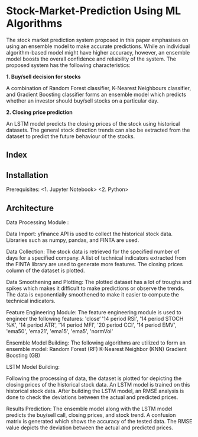 # Stock-Market-Prediction Using ML Algorithms

The stock market prediction system proposed in this paper emphasises on using an ensemble model to make accurate predictions. While an individual algorithm-based model might have higher accuracy, however, an ensemble model boosts the overall confidence and reliability of the system. The proposed system has the following characteristics:

**1. Buy/sell decision for stocks** 
   
   A combination of Random Forest classifier, K-Nearest Neighbours classifier, and Gradient Boosting classifier forms an ensemble model which predicts whether an investor should buy/sell stocks on a particular day.

**2. Closing price prediction**
   
  An LSTM model predicts the closing prices of the stock using historical datasets. The general stock direction trends can also be extracted from the dataset to predict the future behaviour of the stocks.

## Index

## Installation
Prerequisites:
<1. Jupyter Notebook>
<2. Python>
## Architecture


Data Processing Module :

Data Import:
yfinance API is used to collect the historical stock data.  
Libraries such as numpy, pandas, and FINTA are used.

Data Collection:
The stock data is retrieved for the specified number of days for a specified company.
A list of technical indicators extracted from the FINTA library are used to generate more features.
The closing prices column of the dataset is plotted.

Data Smoothening and Plotting:
The plotted dataset has a lot of troughs and spikes which makes it difficult to make predictions or observe the trends.
The data is exponentially smoothened to make it easier to compute the technical indicators.

Feature Engineering Module:
The feature engineering module is used to engineer the following features:
'close‘
'14 period RSI',
'14 period STOCH %K',
'14 period ATR', 
'14 period MFI', 
'20 period CCI', 
'14 period EMV', 
'ema50', 'ema21', 'ema15', 'ema5', 'normVol'


 Ensemble Model Building:
 The following algorithms are utilized to form an ensemble model:
Random Forest (RF)
K-Nearest Neighbor (KNN)
Gradient Boosting (GB)

 LSTM Model Building:

Following the processing of data, the dataset is plotted for depicting the closing prices of the historical stock data.
An LSTM model is trained on this historical stock data.
After building the LSTM model, an RMSE analysis is done to check the deviations between the actual and predicted prices.



 Results Prediction:
The ensemble model along with the LSTM model predicts the buy/sell call, closing prices, and stock trend.
A confusion matrix is generated which shows the accuracy of the tested data.
The RMSE value depicts the deviation between the actual and predicted prices.


